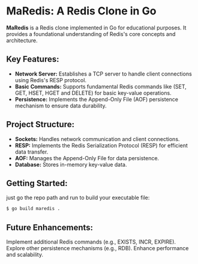 # MaRedis: A Redis Clone in Go

**MaRedis** is a Redis clone implemented in Go for educational purposes. It provides a foundational understanding of Redis's core concepts and architecture.

## Key Features:

- **Network Server:** Establishes a TCP server to handle client connections using Redis's RESP protocol.
- **Basic Commands:** Supports fundamental Redis commands like (SET, GET, HSET, HGET and DELETE) for basic key-value operations.
- **Persistence:** Implements the Append-Only File (AOF) persistence mechanism to ensure data durability.

## Project Structure:

- **Sockets:** Handles network communication and client connections.
- **RESP:** Implements the Redis Serialization Protocol (RESP) for efficient data transfer.
- **AOF:** Manages the Append-Only File for data persistence.
- **Database:** Stores in-memory key-value data.

## Getting Started:

just go the repo path and run to build your executable file:
```bash
$ go build maredis .
```

## Future Enhancements:

Implement additional Redis commands (e.g., EXISTS, INCR, EXPIRE).
Explore other persistence mechanisms (e.g., RDB).
Enhance performance and scalability.
